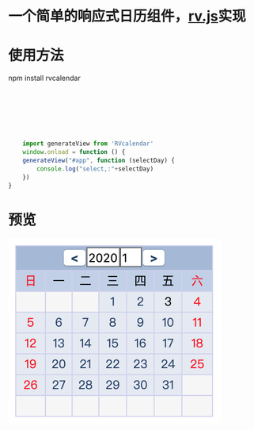 # 一个简单的响应式日历组件，[rv.js](https://github.com/yhongm/rv.js)实现

# 使用方法
npm install rvcalendar
```javascript






    import generateView from 'RVcalendar'
    window.onload = function () {
    generateView("#app", function (selectDay) {
        console.log("select,:"+selectDay)
    })
}
```
# 预览
<img src="preview.png">
